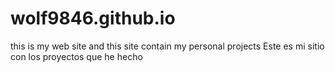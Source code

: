 # wolf9846.github.io
this is my web site and this site contain my personal projects
Este es mi sitio con los proyectos que he hecho 